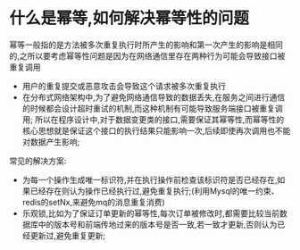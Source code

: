 # 什么是幂等,如何解决幂等性的问题
  幂等一般指的是方法被多次重复执行时所产生的影响和第一次产生的影响是相同的,之所以要考虑幂等性问题是因为在网络通信里存在两种行为可能会导致接口被重复调用
  - 用户的重复提交或恶意攻击会导致这个请求被多次重复执行
  - 在分布式网络架构中,为了避免网络通信导致的数据丢失,在服务之间进行通信的时候都会设计超时重试的机制,而这种机制有可能导致服务端接口被重复调用;
  所以在程序设计中,对于数据变更类的接口,需要保证其幂等性,而幂等性的核心思想就是保证这个接口的执行结果只能影响一次,后续即使再次调用也不能对数据产生影响;

  常见的解决方案:
  - 为每一个操作生成唯一标识符,并在执行操作前检查该标识符是否已经存在,如果已经存在则认为操作已经执行过,避免重复执行;(利用Mysql的唯一约束、redis的setNx,来避免mq的消息重复消费)
  - 乐观锁,比如为了保证订单更新的幂等性,每次订单被修改时,都需要比较当前数据库中的版本号和前端传地过来的版本号是否一致,若一致才更新,否则认为已经更新过,避免重复更新;
  